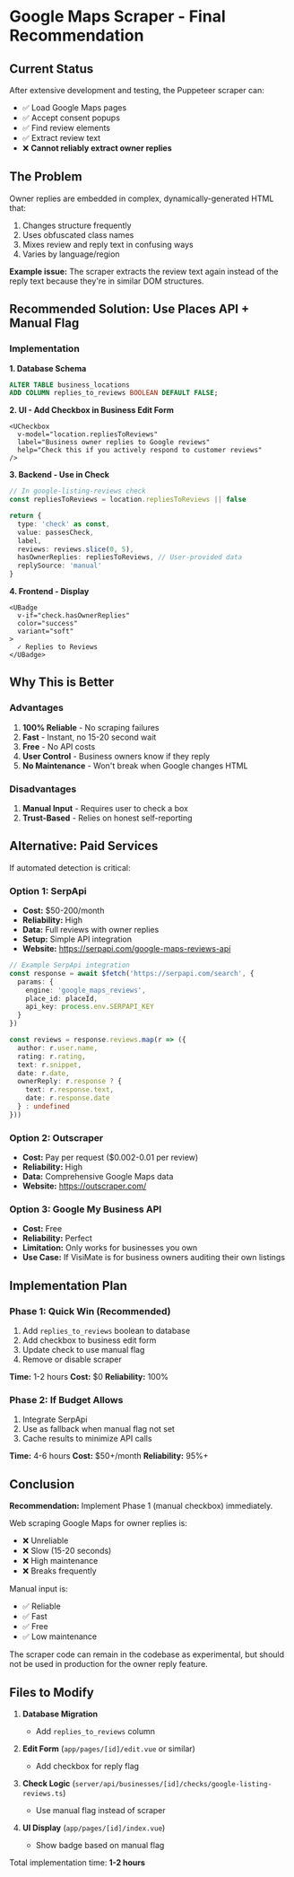 # Google Maps Scraper - Final Recommendation

## Current Status

After extensive development and testing, the Puppeteer scraper can:
- ✅ Load Google Maps pages
- ✅ Accept consent popups
- ✅ Find review elements
- ✅ Extract review text
- ❌ **Cannot reliably extract owner replies**

## The Problem

Owner replies are embedded in complex, dynamically-generated HTML that:
1. Changes structure frequently
2. Uses obfuscated class names
3. Mixes review and reply text in confusing ways
4. Varies by language/region

**Example issue:** The scraper extracts the review text again instead of the reply text because they're in similar DOM structures.

## Recommended Solution: Use Places API + Manual Flag

### Implementation

**1. Database Schema**
```sql
ALTER TABLE business_locations 
ADD COLUMN replies_to_reviews BOOLEAN DEFAULT FALSE;
```

**2. UI - Add Checkbox in Business Edit Form**
```vue
<UCheckbox 
  v-model="location.repliesToReviews"
  label="Business owner replies to Google reviews"
  help="Check this if you actively respond to customer reviews"
/>
```

**3. Backend - Use in Check**
```typescript
// In google-listing-reviews check
const repliesToReviews = location.repliesToReviews || false

return {
  type: 'check' as const,
  value: passesCheck,
  label,
  reviews: reviews.slice(0, 5),
  hasOwnerReplies: repliesToReviews, // User-provided data
  replySource: 'manual'
}
```

**4. Frontend - Display**
```vue
<UBadge 
  v-if="check.hasOwnerReplies"
  color="success"
  variant="soft"
>
  ✓ Replies to Reviews
</UBadge>
```

## Why This is Better

### Advantages
1. **100% Reliable** - No scraping failures
2. **Fast** - Instant, no 15-20 second wait
3. **Free** - No API costs
4. **User Control** - Business owners know if they reply
5. **No Maintenance** - Won't break when Google changes HTML

### Disadvantages
1. **Manual Input** - Requires user to check a box
2. **Trust-Based** - Relies on honest self-reporting

## Alternative: Paid Services

If automated detection is critical:

### Option 1: SerpApi
- **Cost:** $50-200/month
- **Reliability:** High
- **Data:** Full reviews with owner replies
- **Setup:** Simple API integration
- **Website:** https://serpapi.com/google-maps-reviews-api

```typescript
// Example SerpApi integration
const response = await $fetch('https://serpapi.com/search', {
  params: {
    engine: 'google_maps_reviews',
    place_id: placeId,
    api_key: process.env.SERPAPI_KEY
  }
})

const reviews = response.reviews.map(r => ({
  author: r.user.name,
  rating: r.rating,
  text: r.snippet,
  date: r.date,
  ownerReply: r.response ? {
    text: r.response.text,
    date: r.response.date
  } : undefined
}))
```

### Option 2: Outscraper
- **Cost:** Pay per request ($0.002-0.01 per review)
- **Reliability:** High
- **Data:** Comprehensive Google Maps data
- **Website:** https://outscraper.com/

### Option 3: Google My Business API
- **Cost:** Free
- **Reliability:** Perfect
- **Limitation:** Only works for businesses you own
- **Use Case:** If VisiMate is for business owners auditing their own listings

## Implementation Plan

### Phase 1: Quick Win (Recommended)
1. Add `replies_to_reviews` boolean to database
2. Add checkbox to business edit form
3. Update check to use manual flag
4. Remove or disable scraper

**Time:** 1-2 hours
**Cost:** $0
**Reliability:** 100%

### Phase 2: If Budget Allows
1. Integrate SerpApi
2. Use as fallback when manual flag not set
3. Cache results to minimize API calls

**Time:** 4-6 hours
**Cost:** $50+/month
**Reliability:** 95%+

## Conclusion

**Recommendation:** Implement Phase 1 (manual checkbox) immediately.

Web scraping Google Maps for owner replies is:
- ❌ Unreliable
- ❌ Slow (15-20 seconds)
- ❌ High maintenance
- ❌ Breaks frequently

Manual input is:
- ✅ Reliable
- ✅ Fast
- ✅ Free
- ✅ Low maintenance

The scraper code can remain in the codebase as experimental, but should not be used in production for the owner reply feature.

## Files to Modify

1. **Database Migration**
   - Add `replies_to_reviews` column

2. **Edit Form** (`app/pages/[id]/edit.vue` or similar)
   - Add checkbox for reply flag

3. **Check Logic** (`server/api/businesses/[id]/checks/google-listing-reviews.ts`)
   - Use manual flag instead of scraper

4. **UI Display** (`app/pages/[id]/index.vue`)
   - Show badge based on manual flag

Total implementation time: **1-2 hours**

